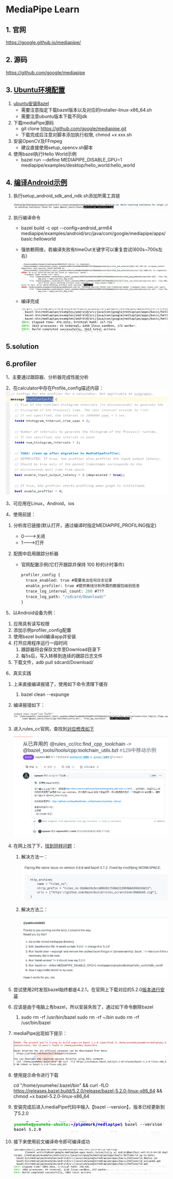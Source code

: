 # MediaPipe Learn

## 1. 官网

https://google.github.io/mediapipe/

## 2. 源码

https://github.com/google/mediapipe

## 3. [Ubuntu环境配置](https://google.github.io/mediapipe/getting_started/install.html#installing-on-debian-and-ubuntu)

1. [ubuntu安装Bazel](https://bazel.build/install/ubuntu#run-installer)
   - 需要注意指定下载bazel版本以及对应的installer-linux-x86_64.sh
   - 需要注意ubuntu版本下载不同jdk
2. 下载mediaPipe源码
   - git clone https://github.com/google/mediapipe.git
   - 下载完成后注意对脚本添加执行权限, chmod +x  xxx.sh
3. 安装OpenCV及FFmpeg
   - 建议直接使用setup_opencv.sh脚本
4. 使用bazel执行Hello World示例
   - bazel run --define MEDIAPIPE_DISABLE_GPU=1 mediapipe/examples/desktop/hello_world:hello_world

## 4. [编译Android示例](https://google.github.io/mediapipe/getting_started/hello_world_android.html)

1. 执行setup_android_sdk_and_ndk.sh添加所需工具链

   ![image-20220603022433796](pipeLearn.assets/image-20220603022433796.png)

2. 执行编译命令

   - bazel build -c opt --config=android_arm64 mediapipe/examples/android/src/java/com/google/mediapipe/apps/basic:helloworld

   - 强依赖网络，若编译失败有timeOut关键字可以重复尝试(600s~700s左右)

     ![image-20220603023146920](pipeLearn.assets/image-20220603023146920.png)

   - 编译完成

     ![image-20220603023257530](pipeLearn.assets/image-20220603023257530.png)



## 5.solution

## 6.profiler

1、主要通过跟踪器、分析器完成性能分析

2、在calculator中存在Profile_config描述内容：![image-20220818225342478](pipeLearn.assets/image-20220818225342478.png)

3、可应用在Linux，Android，ios

4、使用前提：

1. 分析库已链接(默认打开，通过编译时指定MEDIAPIPE_PROFILING指定)

   - 0--->关闭
   - 1--->打开

2. 配图中启用跟踪分析器

   - 官网配置示例(它打开跟踪并保持 100 秒的计时事件)

     ```protobuf
     profiler_config {
       trace_enabled: true #需要发出任何日志记录
       enable_profiler: true #提供离线分析所需的数据包级别信息
       trace_log_interval_count: 200 #???
       trace_log_path: "/sdcard/Download/"
     }
     ```

5、以Android设备为例：

1. 应用具有读写权限
2. 添加示例profiler_config配置
3. 使用bazel build编译app并安装
4. 打开应用程序运行一段时间
   1. 跟踪器将会保存文件至Download目录下
   2. 每5s后，写入转移到连续的跟踪日志文件
5. 下载文件，adb pull sdcard/Download/

6、真实实践

1. 上来直接编译报错了，使用如下命令清理下缓存
   1. bazel clean --expunge
   
2. 编译报错如下：

   ![image-20220910005835538](pipeLearn.assets/image-20220910005835538.png)

3. 进入rules_cc官网，查找到[对应修改如下](https://github.com/bazelbuild/rules_cc/blame/main/cc/private/rules_impl/compiler_flag.bzl)

   ![image-20220910005923136](pipeLearn.assets/image-20220910005923136.png)

4. 在网上找了下，[找到同样问题](https://github.com/google/mediapipe/issues/3457)：

   1. 解决方法一：

      ![image-20220910010914193](pipeLearn.assets/image-20220910010914193.png)

   2. 解决方法二：

      ![image-20220910010956658](pipeLearn.assets/image-20220910010956658.png)

5. 尝试使用2时发现bazel始终都是4.2.1，在官网上下载对应的5.2.0[版本进行安装](https://github.com/bazelbuild/bazel/releases?page=2)

6. 应该是由于电脑上有bazel，所以安装失败了，通过如下命令删除bazel

   1. sudo rm -rf /usr/bin/bazel
      sudo rm -rf ~/bin
      sudo rm -rf /usr/bin/bazel

7. mediaPipe出现如下提示：

   ![image-20220910011828525](pipeLearn.assets/image-20220910011828525.png)

8. 使用提示命令进行下载

   cd "/home/youmehe/.bazel/bin" && curl -fLO https://releases.bazel.build/5.2.0/release/bazel-5.2.0-linux-x86_64 && chmod +x bazel-5.2.0-linux-x86_64

9. 安装完成后进入mediaPipe代码中输入【bazel --version】，版本已经更新到了5.2.0

   ![image-20220910012541718](pipeLearn.assets/image-20220910012541718.png)

10. 接下来使用前文编译命令即可编译成功

    ![image-20220910014028528](pipeLearn.assets/image-20220910014028528.png)
